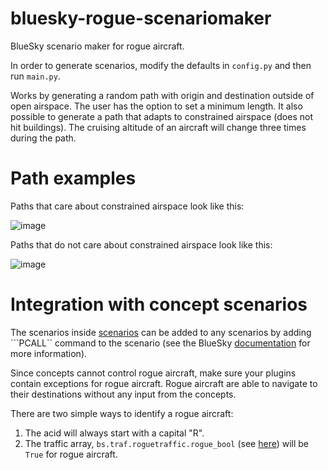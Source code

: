 # bluesky-rogue-scenariomaker
BlueSky scenario maker for rogue aircraft.

In order to generate scenarios, modify the defaults in ```config.py``` and then run ```main.py```.

Works by generating a random path with origin and destination outside of open airspace. The user has the option to set a minimum length. It also possible to generate a path that adapts to constrained airspace (does not hit buildings). The cruising altitude of an aircraft will change three times during the path.

# Path examples

Paths that care about constrained airspace look like this:

![image](https://user-images.githubusercontent.com/78442543/150139109-a6c464c9-81d7-48ad-86cf-618e53118544.png)

Paths that do not care about constrained airspace look like this:

![image](https://user-images.githubusercontent.com/78442543/150139523-0c85804e-d6ed-494d-bc74-33acebbb9763.png)

# Integration with concept scenarios
The scenarios inside [scenarios](https://github.com/Metropolis-2/bluesky-rogue-scenariomaker/tree/main/scenarios) can be added to any scenarios by adding ```PCALL`` command to the scenario (see the BlueSky [documentation](https://github.com/TUDelft-CNS-ATM/bluesky/wiki/pcall) for more information).

Since concepts cannot control rogue aircraft, make sure your plugins contain exceptions for rogue aircraft. Rogue aircraft are able to navigate to their destinations without any input from the concepts.

There are two simple ways to identify a rogue aircraft:
1. The acid will always start with a capital "R".
2. The traffic array, ```bs.traf.roguetraffic.rogue_bool``` (see [here](https://github.com/Metropolis-2/bluesky/blob/1853587c6bcf626287c3b58cc972fe6eddb51af8/plugins/rogueaircraft.py#L55)) will be `True` for rogue aircraft.
